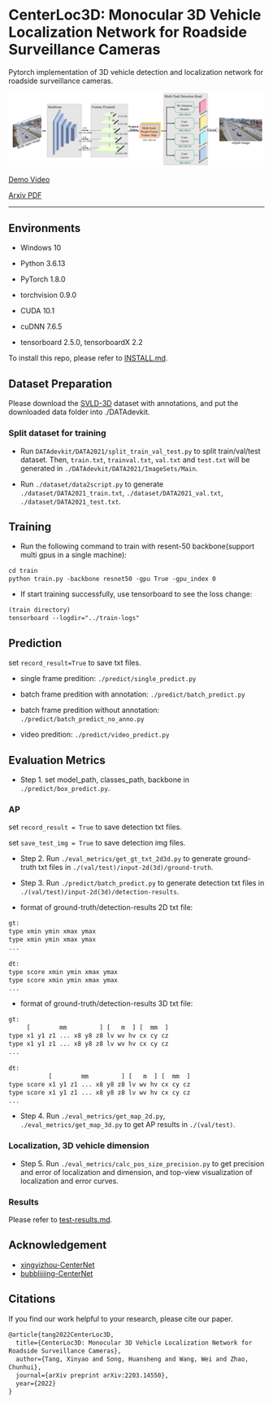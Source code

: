 # CenterLoc3D: Monocular 3D Vehicle Localization Network for Roadside Surveillance Cameras

Pytorch implementation of 3D vehicle detection and localization network for roadside surveillance cameras.

![image](imgs/network.png)

[Demo Video](https://drive.google.com/file/d/1_0J-kSnE37mxH_XLk0mtOUTsG5HYpmnF/view?usp=sharing)

[Arxiv PDF](https://arxiv.org/abs/2203.14550)

***
## Environments

- Windows 10

- Python 3.6.13

- PyTorch 1.8.0

- torchvision 0.9.0

- CUDA 10.1

- cuDNN 7.6.5

- tensorboard 2.5.0, tensorboardX 2.2

To install this repo, please refer to [INSTALL.md](INSTALL.md).

## Dataset Preparation

Please download the [SVLD-3D](https://github.com/stjuliet/SVLD-3D-DATASET) dataset with annotations, and put the downloaded data folder into ./DATAdevkit.

### Split dataset for training

- Run ```DATAdevkit/DATA2021/split_train_val_test.py``` to split train/val/test dataset. Then, ```train.txt```, ```trainval.txt```, ```val.txt``` and ```test.txt``` will be generated in ```./DATAdevkit/DATA2021/ImageSets/Main```.

- Run ```./dataset/data2script.py``` to generate ```./dataset/DATA2021_train.txt```, ```./dataset/DATA2021_val.txt```, ```./dataset/DATA2021_test.txt```.

## Training

- Run the following command to train with resent-50 backbone(support multi gpus in a single machine):

```
cd train
python train.py -backbone resnet50 -gpu True -gpu_index 0
```

- If start training successfully, use tensorboard to see the loss change:
```
(train directory)
tensorboard --logdir="../train-logs"
```

## Prediction

set ```record_result=True``` to save txt files.

- single frame predition: ```./predict/single_predict.py```

- batch frame predition with annotation: ```./predict/batch_predict.py```

- batch frame predition without annotation: ```./predict/batch_predict_no_anno.py```

- video predition: ```./predict/video_predict.py```

## Evaluation Metrics

- Step 1. set model_path, classes_path, backbone in ```./predict/box_predict.py```.

### AP

set ```record_result = True``` to save detection txt files.

set ```save_test_img = True``` to save detection img files.

- Step 2. Run ```./eval_metrics/get_gt_txt_2d3d.py``` to generate ground-truth txt files in ```./(val/test)/input-2d(3d)/ground-truth```.

- Step 3. Run ```./predict/batch_predict.py``` to generate detection txt files in ```./(val/test)/input-2d(3d)/detection-results```.

- format of ground-truth/detection-results 2D txt file:
```
gt:
type xmin ymin xmax ymax
type xmin ymin xmax ymax
...

dt:
type score xmin ymin xmax ymax
type score xmin ymin xmax ymax
...
```

- format of ground-truth/detection-results 3D txt file:
```
gt:
     [        mm         ] [   m  ] [  mm  ]
type x1 y1 z1 ... x8 y8 z8 lv wv hv cx cy cz
type x1 y1 z1 ... x8 y8 z8 lv wv hv cx cy cz
...

dt:
           [        mm         ] [   m  ] [  mm  ]
type score x1 y1 z1 ... x8 y8 z8 lv wv hv cx cy cz
type score x1 y1 z1 ... x8 y8 z8 lv wv hv cx cy cz
...
```

- Step 4. Run ```./eval_metrics/get_map_2d.py```, ```./eval_metrics/get_map_3d.py``` to get AP results in ```./(val/test)```.

### Localization, 3D vehicle dimension

- Step 5. Run ```./eval_metrics/calc_pos_size_precision.py``` to get precision and error of localization and dimension, and top-view visualization of localization and error curves.

### Results

Please refer to [test-results.md](test-results.md).

## Acknowledgement
- [xingyizhou-CenterNet](https://github.com/xingyizhou/CenterNet)
- [bubbliiiing-CenterNet](https://github.com/bubbliiiing/centernet-pytorch)

## Citations
If you find our work helpful to your research, please cite our paper.
```
@article{tang2022CenterLoc3D,
  title={CenterLoc3D: Monocular 3D Vehicle Localization Network for Roadside Surveillance Cameras},
  author={Tang, Xinyao and Song, Huansheng and Wang, Wei and Zhao, Chunhui},
  journal={arXiv preprint arXiv:2203.14550},
  year={2022}
}
```